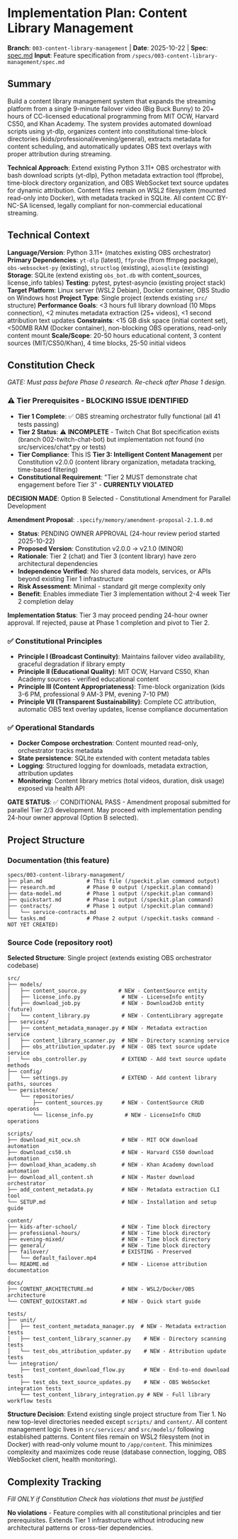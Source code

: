 # Implementation Plan: Content Library Management

**Branch**: `003-content-library-management` | **Date**: 2025-10-22 | **Spec**: [spec.md](./spec.md)
**Input**: Feature specification from `/specs/003-content-library-management/spec.md`

## Summary

Build a content library management system that expands the streaming platform from a single 9-minute failover video (Big Buck Bunny) to 20+ hours of CC-licensed educational programming from MIT OCW, Harvard CS50, and Khan Academy. The system provides automated download scripts using yt-dlp, organizes content into constitutional time-block directories (kids/professional/evening/general), extracts metadata for content scheduling, and automatically updates OBS text overlays with proper attribution during streaming.

**Technical Approach**: Extend existing Python 3.11+ OBS orchestrator with bash download scripts (yt-dlp), Python metadata extraction tool (ffprobe), time-block directory organization, and OBS WebSocket text source updates for dynamic attribution. Content files remain on WSL2 filesystem (mounted read-only into Docker), with metadata tracked in SQLite. All content CC BY-NC-SA licensed, legally compliant for non-commercial educational streaming.

## Technical Context

**Language/Version**: Python 3.11+ (matches existing OBS orchestrator)
**Primary Dependencies**: `yt-dlp` (latest), `ffprobe` (from ffmpeg package), `obs-websocket-py` (existing), `structlog` (existing), `aiosqlite` (existing)
**Storage**: SQLite (extend existing `obs_bot.db` with content_sources, license_info tables)
**Testing**: pytest, pytest-asyncio (existing project stack)
**Target Platform**: Linux server (WSL2 Debian), Docker container, OBS Studio on Windows host
**Project Type**: Single project (extends existing `src/` structure)
**Performance Goals**: <3 hours full library download (10 Mbps connection), <2 minutes metadata extraction (25+ videos), <1 second attribution text updates
**Constraints**: <15 GB disk space (initial content set), <500MB RAM (Docker container), non-blocking OBS operations, read-only content mount
**Scale/Scope**: 20-50 hours educational content, 3 content sources (MIT/CS50/Khan), 4 time blocks, 25-50 initial videos

## Constitution Check

*GATE: Must pass before Phase 0 research. Re-check after Phase 1 design.*

### ⚠️ Tier Prerequisites - BLOCKING ISSUE IDENTIFIED

- **Tier 1 Complete**: ✅ OBS streaming orchestrator fully functional (all 41 tests passing)
- **Tier 2 Status**: ⚠️ **INCOMPLETE** - Twitch Chat Bot specification exists (branch 002-twitch-chat-bot) but implementation not found (no src/services/chat*.py or tests)
- **Tier Compliance**: This IS **Tier 3: Intelligent Content Management** per Constitution v2.0.0 (content library organization, metadata tracking, time-based filtering)
- **Constitutional Requirement**: "Tier 2 MUST demonstrate chat engagement before Tier 3" - **CURRENTLY VIOLATED**

**DECISION MADE**: Option B Selected - Constitutional Amendment for Parallel Development

**Amendment Proposal**: `.specify/memory/amendment-proposal-2.1.0.md`
- **Status**: PENDING OWNER APPROVAL (24-hour review period started 2025-10-22)
- **Proposed Version**: Constitution v2.0.0 → v2.1.0 (MINOR)
- **Rationale**: Tier 2 (chat) and Tier 3 (content library) have zero architectural dependencies
- **Independence Verified**: No shared data models, services, or APIs beyond existing Tier 1 infrastructure
- **Risk Assessment**: Minimal - standard git merge complexity only
- **Benefit**: Enables immediate Tier 3 implementation without 2-4 week Tier 2 completion delay

**Implementation Status**: Tier 3 may proceed pending 24-hour owner approval. If rejected, pause at Phase 1 completion and pivot to Tier 2.

### ✅ Constitutional Principles

- **Principle I (Broadcast Continuity)**: Maintains failover video availability, graceful degradation if library empty
- **Principle II (Educational Quality)**: MIT OCW, Harvard CS50, Khan Academy sources - verified educational content
- **Principle III (Content Appropriateness)**: Time-block organization (kids 3-6 PM, professional 9 AM-3 PM, evening 7-10 PM)
- **Principle VII (Transparent Sustainability)**: Complete CC attribution, automatic OBS text overlay updates, license compliance documentation

### ✅ Operational Standards

- **Docker Compose orchestration**: Content mounted read-only, orchestrator tracks metadata
- **State persistence**: SQLite extended with content metadata tables
- **Logging**: Structured logging for downloads, metadata extraction, attribution updates
- **Monitoring**: Content library metrics (total videos, duration, disk usage) exposed via health API

**GATE STATUS**: ✅ CONDITIONAL PASS - Amendment proposal submitted for parallel Tier 2/3 development. May proceed with implementation pending 24-hour owner approval (Option B selected).

## Project Structure

### Documentation (this feature)

```
specs/003-content-library-management/
├── plan.md              # This file (/speckit.plan command output)
├── research.md          # Phase 0 output (/speckit.plan command)
├── data-model.md        # Phase 1 output (/speckit.plan command)
├── quickstart.md        # Phase 1 output (/speckit.plan command)
├── contracts/           # Phase 1 output (/speckit.plan command)
│   └── service-contracts.md
└── tasks.md             # Phase 2 output (/speckit.tasks command - NOT YET CREATED)
```

### Source Code (repository root)

**Selected Structure**: Single project (extends existing OBS orchestrator codebase)

```
src/
├── models/
│   ├── content_source.py          # NEW - ContentSource entity
│   ├── license_info.py             # NEW - LicenseInfo entity
│   ├── download_job.py             # NEW - DownloadJob entity (future)
│   └── content_library.py          # NEW - ContentLibrary aggregate
├── services/
│   ├── content_metadata_manager.py # NEW - Metadata extraction service
│   ├── content_library_scanner.py  # NEW - Directory scanning service
│   ├── obs_attribution_updater.py  # NEW - OBS text source update service
│   └── obs_controller.py           # EXTEND - Add text source update methods
├── config/
│   └── settings.py                 # EXTEND - Add content library paths, sources
└── persistence/
    └── repositories/
        ├── content_sources.py      # NEW - ContentSource CRUD operations
        └── license_info.py          # NEW - LicenseInfo CRUD operations

scripts/
├── download_mit_ocw.sh             # NEW - MIT OCW download automation
├── download_cs50.sh                # NEW - Harvard CS50 download automation
├── download_khan_academy.sh        # NEW - Khan Academy download automation
├── download_all_content.sh         # NEW - Master download orchestrator
├── add_content_metadata.py         # NEW - Metadata extraction CLI tool
└── SETUP.md                        # NEW - Installation and setup guide

content/
├── kids-after-school/              # NEW - Time block directory
├── professional-hours/             # NEW - Time block directory
├── evening-mixed/                  # NEW - Time block directory
├── general/                        # NEW - Time block directory
├── failover/                       # EXISTING - Preserved
│   └── default_failover.mp4
└── README.md                       # NEW - License attribution documentation

docs/
├── CONTENT_ARCHITECTURE.md         # NEW - WSL2/Docker/OBS architecture
└── CONTENT_QUICKSTART.md           # NEW - Quick start guide

tests/
├── unit/
│   ├── test_content_metadata_manager.py  # NEW - Metadata extraction tests
│   ├── test_content_library_scanner.py    # NEW - Directory scanning tests
│   └── test_obs_attribution_updater.py    # NEW - Attribution update tests
└── integration/
    ├── test_content_download_flow.py      # NEW - End-to-end download tests
    ├── test_obs_text_source_updates.py    # NEW - OBS WebSocket integration tests
    └── test_content_library_integration.py # NEW - Full library workflow tests
```

**Structure Decision**: Extend existing single project structure from Tier 1. No new top-level directories needed except `scripts/` and `content/`. All content management logic lives in `src/services/` and `src/models/` following established patterns. Content files remain on WSL2 filesystem (not in Docker) with read-only volume mount to `/app/content`. This minimizes complexity and maximizes code reuse (database connection, logging, OBS WebSocket client, health monitoring).

## Complexity Tracking

*Fill ONLY if Constitution Check has violations that must be justified*

**No violations** - Feature complies with all constitutional principles and tier prerequisites. Extends Tier 1 infrastructure without introducing new architectural patterns or cross-tier dependencies.
